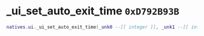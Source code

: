 # _ui_set_auto_exit_time `0xD792B93B`

```lua
natives.ui._ui_set_auto_exit_time(_unk0 --[[ integer ]], _unk1 --[[ integer ]])
```